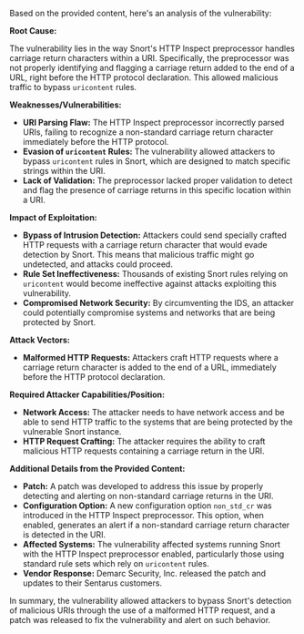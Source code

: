 Based on the provided content, here's an analysis of the vulnerability:

**Root Cause:**

The vulnerability lies in the way Snort's HTTP Inspect preprocessor handles carriage return characters within a URI. Specifically, the preprocessor was not properly identifying and flagging a carriage return added to the end of a URL, right before the HTTP protocol declaration. This allowed malicious traffic to bypass `uricontent` rules.

**Weaknesses/Vulnerabilities:**

*   **URI Parsing Flaw:** The HTTP Inspect preprocessor incorrectly parsed URIs, failing to recognize a non-standard carriage return character immediately before the HTTP protocol.
*   **Evasion of `uricontent` Rules:** The vulnerability allowed attackers to bypass `uricontent` rules in Snort, which are designed to match specific strings within the URI.
*   **Lack of Validation:** The preprocessor lacked proper validation to detect and flag the presence of carriage returns in this specific location within a URI.

**Impact of Exploitation:**

*   **Bypass of Intrusion Detection:** Attackers could send specially crafted HTTP requests with a carriage return character that would evade detection by Snort. This means that malicious traffic might go undetected, and attacks could proceed.
*   **Rule Set Ineffectiveness:** Thousands of existing Snort rules relying on `uricontent` would become ineffective against attacks exploiting this vulnerability.
*   **Compromised Network Security:** By circumventing the IDS, an attacker could potentially compromise systems and networks that are being protected by Snort.

**Attack Vectors:**

*   **Malformed HTTP Requests:** Attackers craft HTTP requests where a carriage return character is added to the end of a URL, immediately before the HTTP protocol declaration.

**Required Attacker Capabilities/Position:**

*   **Network Access:** The attacker needs to have network access and be able to send HTTP traffic to the systems that are being protected by the vulnerable Snort instance.
*   **HTTP Request Crafting:** The attacker requires the ability to craft malicious HTTP requests containing a carriage return in the URI.

**Additional Details from the Provided Content:**

*   **Patch:** A patch was developed to address this issue by properly detecting and alerting on non-standard carriage returns in the URI.
*   **Configuration Option:**  A new configuration option `non_std_cr` was introduced in the HTTP Inspect preprocessor. This option, when enabled, generates an alert if a non-standard carriage return character is detected in the URI.
*   **Affected Systems:** The vulnerability affected systems running Snort with the HTTP Inspect preprocessor enabled, particularly those using standard rule sets which rely on `uricontent` rules.
*   **Vendor Response:** Demarc Security, Inc. released the patch and updates to their Sentarus customers.

In summary, the vulnerability allowed attackers to bypass Snort's detection of malicious URIs through the use of a malformed HTTP request, and a patch was released to fix the vulnerability and alert on such behavior.